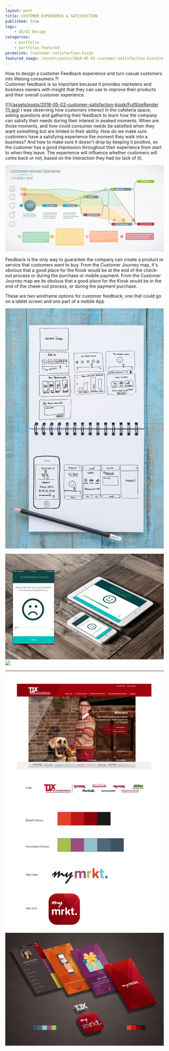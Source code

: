 ```yaml
---
layout: post
title: CUSTOMER EXPERIENCE & SATISFACTION
published: true
tags:
    - UX/UI Design
categories:
    - portfolio
    - portfolio-featured
permalink: /customer-satisfaction-kiosk
featured_image: /assets/posts/2018-05-02-customer-satisfaction-kiosk/mtMRKT_AppMockup.jpg
---
```



How to design a customer Feedback experience and turn casual customers into lifelong consumers ?!
<br>
Customer feedback is so important because it provides marketers and business owners with insight that they can use to improve their products and their overall customer experience. 

[![](/assets/posts/2018-05-02-customer-satisfaction-kiosk/FullSizeRender (1).jpg)](#)
I was observing how customers interact in the cafeteria space, asking questions and gathering their feedback to learn how the company can satisfy their needs during their interest in peaked moments. 
When are those moments, and how could consumer needs be satisfied when they want something but are limited in their ability.
How do we make sure customers have a satisfying experience the moment they walk into a business? And how to make sure it doesn't drop by keeping it positive, so the customer has a good impression throughout their experience from start to when they leave. 
The experience will influence whether customers will come back or not, based on the interaction they had (or lack of it).

[![](/assets/posts/2018-05-02-customer-satisfaction-kiosk/CustomerSatisfaction_JourneyMap.jpg)](#)

Feedback is the only way to guarantee the company can create a product or service that customers want to buy.
From the Customer Journey map, it's obvious that a good place for the Kiosk would be at the end of the check-out process or during the purchase or mobile payment.
From the Customer Journey map we its obvious that a good place for the Kiosk would be in the end of the cheek-out process, or during the payment purchase.

These are two wireframe options for customer feedback; one that could go on a tablet screen and one part of a mobile App

[![](/assets/posts/2018-05-02-customer-satisfaction-kiosk/sketch_customer.jpg)](#)

[![](/assets/posts/2018-05-02-customer-satisfaction-kiosk/CustomerExperiance_Mock.gif)](#)
[![](/assets/posts/2018-05-02-customer-satisfaction-kiosk/CleaningReport_Mockup2.jpg)](#)



  



*****

[![](/assets/posts/2018-05-02-customer-satisfaction-kiosk/TJX_Brand.png)](#)
[![](/assets/posts/2018-05-02-customer-satisfaction-kiosk/mtMRKT_AppMockup.jpg)](#)